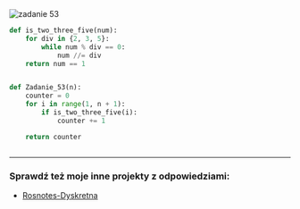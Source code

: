 <picture>
  <source srcset="../../srt/zbior_zadan/53.png" media="(prefers-color-scheme: light)">
  <source srcset="../../srt/zbior_zadan/black_53.png" media="(prefers-color-scheme: dark)">
  <img src="../../srt/zbior_zadan/black_53.png" alt="zadanie 53">
</picture>

```python
def is_two_three_five(num):
    for div in {2, 3, 5}:
        while num % div == 0:
            num //= div
    return num == 1


def Zadanie_53(n):
    counter = 0
    for i in range(1, n + 1):
        if is_two_three_five(i):
            counter += 1

    return counter



```

---
### Sprawdź też moje inne projekty z odpowiedziami:
- [Rosnotes-Dyskretna](https://github.com/kamilGie/Rosnotes-Dyskretna)
